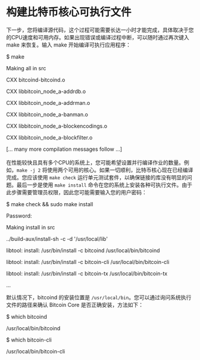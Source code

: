 # 构建比特币核心可执行文件

下一步，您将编译源代码，这个过程可能需要长达一小时才能完成，具体取决于您的CPU速度和可用内存。如果出现错误或编译过程中断，可以随时通过再次键入 make 来恢复。输入 make 开始编译可执行应用程序：

$ make&#x20;

Making all in src&#x20;

CXX bitcoind-bitcoind.o&#x20;

CXX libbitcoin\_node\_a-addrdb.o&#x20;

CXX libbitcoin\_node\_a-addrman.o

CXX libbitcoin\_node\_a-banman.o&#x20;

CXX libbitcoin\_node\_a-blockencodings.o&#x20;

CXX libbitcoin\_node\_a-blockfilter.o&#x20;

\[... many more compilation messages follow ...]\
\
在性能较快且具有多个CPU的系统上，您可能希望设置并行编译作业的数量。例如，`make -j 2` 将使用两个可用的核心。如果一切顺利，比特币核心现在已经编译完成。您应该使用 `make check` 运行单元测试套件，以确保链接的库没有明显的问题。最后一步是使用 `make install` 命令在您的系统上安装各种可执行文件。由于此步骤需要管理员权限，因此您可能需要输入您的用户密码：

$ make check && sudo make install&#x20;

Password:&#x20;

Making install in src&#x20;

../build-aux/install-sh -c -d '/usr/local/lib'&#x20;

libtool: install: /usr/bin/install -c bitcoind /usr/local/bin/bitcoind&#x20;

libtool: install: /usr/bin/install -c bitcoin-cli /usr/local/bin/bitcoin-cli&#x20;

libtool: install: /usr/bin/install -c bitcoin-tx /usr/local/bin/bitcoin-tx&#x20;

...

默认情况下，bitcoind 的安装位置是 `/usr/local/bin`。您可以通过询问系统执行文件的路径来确认 Bitcoin Core 是否正确安装，方法如下：

$ which bitcoind&#x20;

/usr/local/bin/bitcoind&#x20;

$ which bitcoin-cli&#x20;

/usr/local/bin/bitcoin-cli
